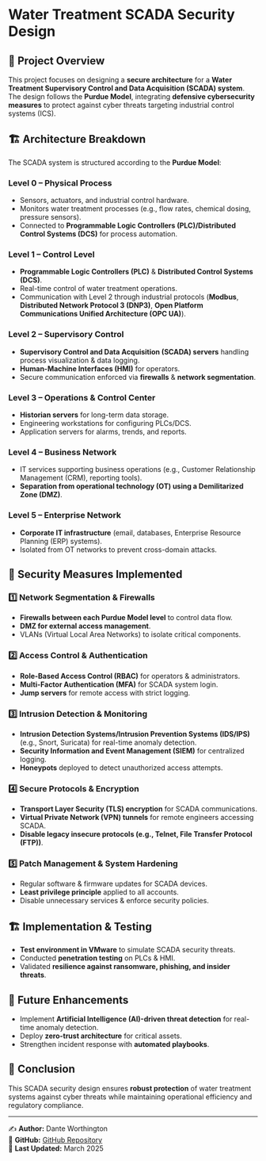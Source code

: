 # Water Treatment SCADA Security Design

## 📌 Project Overview
This project focuses on designing a **secure architecture** for a **Water Treatment Supervisory Control and Data Acquisition (SCADA) system**. The design follows the **Purdue Model**, integrating **defensive cybersecurity measures** to protect against cyber threats targeting industrial control systems (ICS).

## 🏗️ Architecture Breakdown
The SCADA system is structured according to the **Purdue Model**:

### **Level 0 – Physical Process**
- Sensors, actuators, and industrial control hardware.
- Monitors water treatment processes (e.g., flow rates, chemical dosing, pressure sensors).
- Connected to **Programmable Logic Controllers (PLC)/Distributed Control Systems (DCS)** for process automation.

### **Level 1 – Control Level**
- **Programmable Logic Controllers (PLC)** & **Distributed Control Systems (DCS)**.
- Real-time control of water treatment operations.
- Communication with Level 2 through industrial protocols (**Modbus**, **Distributed Network Protocol 3 (DNP3)**, **Open Platform Communications Unified Architecture (OPC UA)**).

### **Level 2 – Supervisory Control**
- **Supervisory Control and Data Acquisition (SCADA) servers** handling process visualization & data logging.
- **Human-Machine Interfaces (HMI)** for operators.
- Secure communication enforced via **firewalls** & **network segmentation**.

### **Level 3 – Operations & Control Center**
- **Historian servers** for long-term data storage.
- Engineering workstations for configuring PLCs/DCS.
- Application servers for alarms, trends, and reports.

### **Level 4 – Business Network**
- IT services supporting business operations (e.g., Customer Relationship Management (CRM), reporting tools).
- **Separation from operational technology (OT) using a Demilitarized Zone (DMZ)**.

### **Level 5 – Enterprise Network**
- **Corporate IT infrastructure** (email, databases, Enterprise Resource Planning (ERP) systems).
- Isolated from OT networks to prevent cross-domain attacks.

## 🔐 Security Measures Implemented
### **1️⃣ Network Segmentation & Firewalls**
- **Firewalls between each Purdue Model level** to control data flow.
- **DMZ for external access management**.
- VLANs (Virtual Local Area Networks) to isolate critical components.

### **2️⃣ Access Control & Authentication**
- **Role-Based Access Control (RBAC)** for operators & administrators.
- **Multi-Factor Authentication (MFA)** for SCADA system login.
- **Jump servers** for remote access with strict logging.

### **3️⃣ Intrusion Detection & Monitoring**
- **Intrusion Detection Systems/Intrusion Prevention Systems (IDS/IPS)** (e.g., Snort, Suricata) for real-time anomaly detection.
- **Security Information and Event Management (SIEM)** for centralized logging.
- **Honeypots** deployed to detect unauthorized access attempts.

### **4️⃣ Secure Protocols & Encryption**
- **Transport Layer Security (TLS) encryption** for SCADA communications.
- **Virtual Private Network (VPN) tunnels** for remote engineers accessing SCADA.
- **Disable legacy insecure protocols (e.g., Telnet, File Transfer Protocol (FTP))**.

### **5️⃣ Patch Management & System Hardening**
- Regular software & firmware updates for SCADA devices.
- **Least privilege principle** applied to all accounts.
- Disable unnecessary services & enforce security policies.

## 🏗️ Implementation & Testing
- **Test environment in VMware** to simulate SCADA security threats.
- Conducted **penetration testing** on PLCs & HMI.
- Validated **resilience against ransomware, phishing, and insider threats**.

## 🚀 Future Enhancements
- Implement **Artificial Intelligence (AI)-driven threat detection** for real-time anomaly detection.
- Deploy **zero-trust architecture** for critical assets.
- Strengthen incident response with **automated playbooks**.

## 📜 Conclusion
This SCADA security design ensures **robust protection** of water treatment systems against cyber threats while maintaining operational efficiency and regulatory compliance.

---
✍️ **Author:** Dante Worthington  
🔗 **GitHub:** [GitHub Repository](https://github.com/VernonXTA)  
📅 **Last Updated:** March 2025